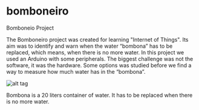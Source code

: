 # bomboneiro
Bomboneio Project

The Bomboneiro project was created for learning "Internet of Things". Its aim was to identify and warn when the water “bombona” has to be replaced, which means, when there is no more water. In this project we used an Arduino with some peripherals. The biggest challenge was not the software, it was the hardware. Some options was studied before we find a way to measure how much water has in the “bombona”.

![alt tag](https://s15.postimg.org/qay7s0psr/0e427fa3_538d_4dda_a395_a7a44fb53b20.jpg)

Bombona is a 20 liters container of water. It has to be replaced when there is no more water.
